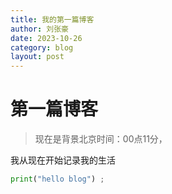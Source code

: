 ```yaml
---
title: 我的第一篇博客
author: 刘张豪
date: 2023-10-26
category: blog
layout: post
---
```


# 第一篇博客

> 现在是背景北京时间：00点11分，

我从现在开始记录我的生活

```python
print("hello blog") ;
```
